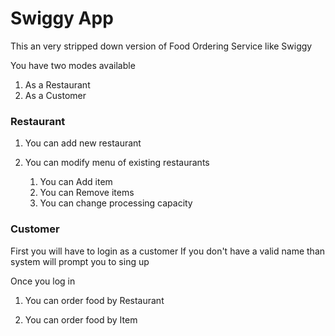 # Swiggy App 

This an very stripped down version of Food Ordering Service like Swiggy

You have two modes available

1. As a Restaurant
2. As a Customer

### Restaurant

1. You can add new restaurant

2. You can modify menu of existing restaurants
    1. You can Add item
    2. You can Remove items
    3. You can change processing capacity

### Customer

First you will have to login as a customer
If you don't have a valid name than system will prompt you to sing up

Once you log in

1. You can order food by Restaurant

2. You can order food by Item
